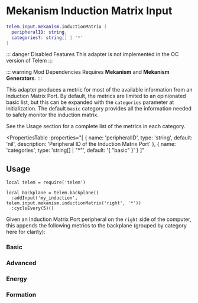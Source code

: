 # Mekanism Induction Matrix Input <RepoLink path="lib/input/mekanism/InductionMatrixInputAdapter.lua" />

```lua
telem.input.mekanism.inductionMatrix (
  peripheralID: string,
  categories?: string[] | '*'
)
```

::: danger Disabled Features
This adapter is not implemented in the OC version of Telem
:::

::: warning Mod Dependencies
Requires **Mekanism** and **Mekanism Generators**.
:::

This adapter produces a metric for most of the available information from an Induction Matrix Port. By default, the metrics are limited to an opinionated basic list, but this can be expanded with the `categories` parameter at initialization. The default `basic` category provides all the information needed to safely monitor the induction matrix.

See the Usage section for a complete list of the metrics in each category.

<PropertiesTable
  :properties="[
    {
      name: 'peripheralID',
      type: 'string',
      default: 'nil',
      description: 'Peripheral ID of the Induction Matrix Port'
    },
    {
      name: 'categories',
      type: 'string[] | &quot;*&quot;',
      default: '{ &quot;basic&quot; }'
    }
  ]"
>
<template v-slot:categories>

List of metric categories to query. The value `"*"` can be used to include all categories, which are listed below.

```lua
{ "basic", "advanced", "energy", "formation" }
```
</template>
</PropertiesTable>

## Usage

```lua{4}
local telem = require('telem')

local backplane = telem.backplane()
  :addInput('my_induction', telem.input.mekanism.inductionMatrix('right', '*'))
  :cycleEvery(5)()
```

Given an Induction Matrix Port peripheral on the `right` side of the computer, this appends the following metrics to the backplane (grouped by category here for clarity):

### Basic

<MetricTable
  :metrics="[
    { name: 'mekinduction:energy_filled_percentage', value: '0.0 - 1.0'               },
    { name: 'mekinduction:energy_input',             value: '0.0 - inf', unit: 'FE/t' },
    { name: 'mekinduction:energy_output',            value: '0.0 - inf', unit: 'FE/t' },
    { name: 'mekinduction:energy_transfer_cap',      value: '0 - inf',   unit: 'FE/t' }
  ]"
/>

### Advanced

<MetricTable
  :metrics="[
    { name: 'mekinduction:comparator_level', value: '0 - 15' }
  ]"
/>

### Energy

<MetricTable
  :metrics="[
    { name: 'mekinduction:energy',        value: '0 - inf', unit: 'FE' },
    { name: 'mekinduction:max_energy',    value: '0 - inf', unit: 'FE' },
    { name: 'mekinduction:energy_needed', value: '0 - inf', unit: 'FE' }
  ]"
/>

### Formation

<MetricTable
  :metrics="[
    { name: 'mekinduction:formed',              value: '0 or 1'             },
    { name: 'mekinduction:height',              value: '0 - inf', unit: 'm' },
    { name: 'mekinduction:length',              value: '0 - inf', unit: 'm' },
    { name: 'mekinduction:width',               value: '0 - inf', unit: 'm' },
    { name: 'mekinduction:installed_cells',     value: '0 - inf'            },
    { name: 'mekinduction:installed_providers', value: '0 - inf'            }
  ]"
/>